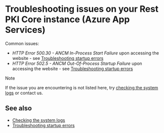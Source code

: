 ﻿# Troubleshooting issues on your Rest PKI Core instance (Azure App Services)

Common issues:

* *HTTP Error 500.30 - ANCM In-Process Start Failure* upon accessing the website - see [Troubleshooting startup errors](startup-errors.md)
* *HTTP Error 502.5 - ANCM Out-Of-Process Startup Failure* upon accessing the website - see [Troubleshooting startup errors](startup-errors.md)

> [!NOTE]
> If the issue you are encountering is not listed here, try [checking the system logs](check-logs.md) or contact us.

## See also

* [Checking the system logs](check-logs.md)
* [Troubleshooting startup errors](startup-errors.md)
